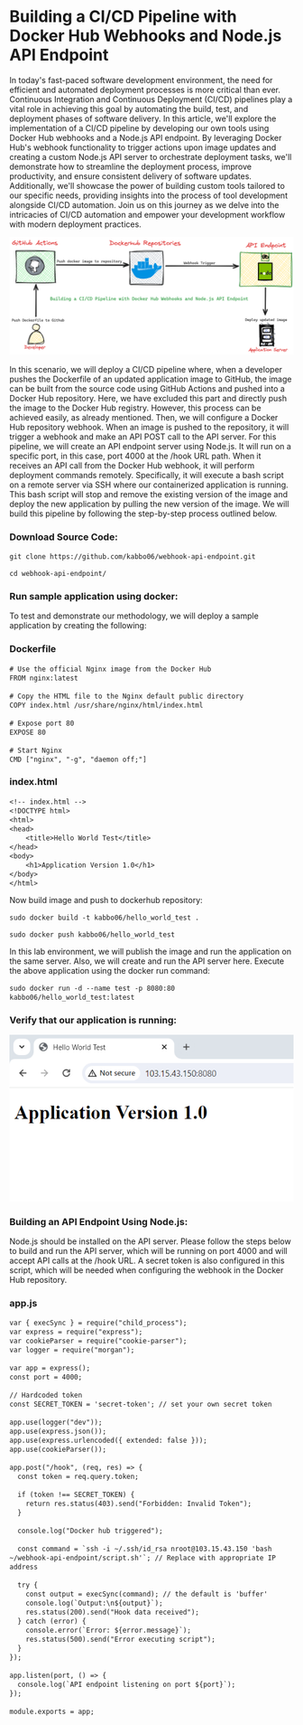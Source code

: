 # Building a CI/CD Pipeline with Docker Hub Webhooks and Node.js API Endpoint
In today's fast-paced software development environment, the need for efficient and automated deployment processes is more critical than ever. Continuous Integration and Continuous Deployment (CI/CD) pipelines play a vital role in achieving this goal by automating the build, test, and deployment phases of software delivery. In this article, we'll explore the implementation of a CI/CD pipeline by developing our own tools using Docker Hub webhooks and a Node.js API endpoint. By leveraging Docker Hub's webhook functionality to trigger actions upon image updates and creating a custom Node.js API server to orchestrate deployment tasks, we'll demonstrate how to streamline the deployment process, improve productivity, and ensure consistent delivery of software updates. Additionally, we'll showcase the power of building custom tools tailored to our specific needs, providing insights into the process of tool development alongside CI/CD automation. Join us on this journey as we delve into the intricacies of CI/CD automation and empower your development workflow with modern deployment practices.

![](/images/img1.png)

In this scenario, we will deploy a CI/CD pipeline where, when a developer pushes the Dockerfile of an updated application image to GitHub, the image can be built from the source code using GitHub Actions and pushed into a Docker Hub repository. Here, we have excluded this part and directly push the image to the Docker Hub registry. However, this process can be achieved easily, as already mentioned. Then, we will configure a Docker Hub repository webhook. When an image is pushed to the repository, it will trigger a webhook and make an API POST call to the API server. For this pipeline, we will create an API endpoint server using Node.js. It will run on a specific port, in this case, port 4000 at the /hook URL path. When it receives an API call from the Docker Hub webhook, it will perform deployment commands remotely. Specifically, it will execute a bash script on a remote server via SSH where our containerized application is running. This bash script will stop and remove the existing version of the image and deploy the new application by pulling the new version of the image. We will build this pipeline by following the step-by-step process outlined below. 

### Download Source Code:

```
git clone https://github.com/kabbo06/webhook-api-endpoint.git
```
```
cd webhook-api-endpoint/
```

### Run sample application using docker:
To test and demonstrate our methodology, we will deploy a sample application by creating the following:

### Dockerfile

```
# Use the official Nginx image from the Docker Hub
FROM nginx:latest

# Copy the HTML file to the Nginx default public directory
COPY index.html /usr/share/nginx/html/index.html

# Expose port 80
EXPOSE 80

# Start Nginx
CMD ["nginx", "-g", "daemon off;"]
```

### index.html

```
<!-- index.html -->
<!DOCTYPE html>
<html>
<head>
    <title>Hello World Test</title>
</head>
<body>
    <h1>Application Version 1.0</h1>
</body>
</html>
```

Now build image and push to dockerhub repository:

```
sudo docker build -t kabbo06/hello_world_test .
```

```
sudo docker push kabbo06/hello_world_test
```

In this lab environment, we will publish the image and run the application on the same server. Also, we will create and run the API server here. Execute the above application using the docker run command:

```
sudo docker run -d --name test -p 8080:80 kabbo06/hello_world_test:latest
```

### Verify that our application is running:

![](/images/img1.2.png)

### Building an API Endpoint Using Node.js:
Node.js should be installed on the API server. Please follow the steps below to build and run the API server, which will be running on port 4000 and will accept API calls at the /hook URL. A secret token is also configured in this script, which will be needed when configuring the webhook in the Docker Hub repository.

### app.js

```
var { execSync } = require("child_process");
var express = require("express");
var cookieParser = require("cookie-parser");
var logger = require("morgan");

var app = express();
const port = 4000;

// Hardcoded token
const SECRET_TOKEN = 'secret-token'; // set your own secret token

app.use(logger("dev"));
app.use(express.json());
app.use(express.urlencoded({ extended: false }));
app.use(cookieParser());

app.post("/hook", (req, res) => {
  const token = req.query.token;

  if (token !== SECRET_TOKEN) {
    return res.status(403).send("Forbidden: Invalid Token");
  }

  console.log("Docker hub triggered");

  const command = `ssh -i ~/.ssh/id_rsa nroot@103.15.43.150 'bash ~/webhook-api-endpoint/script.sh'`; // Replace with appropriate IP address

  try {
    const output = execSync(command); // the default is 'buffer'
    console.log(`Output:\n${output}`);
    res.status(200).send("Hook data received");
  } catch (error) {
    console.error(`Error: ${error.message}`);
    res.status(500).send("Error executing script");
  }
});

app.listen(port, () => {
  console.log(`API endpoint listening on port ${port}`);
});

module.exports = app;
```
